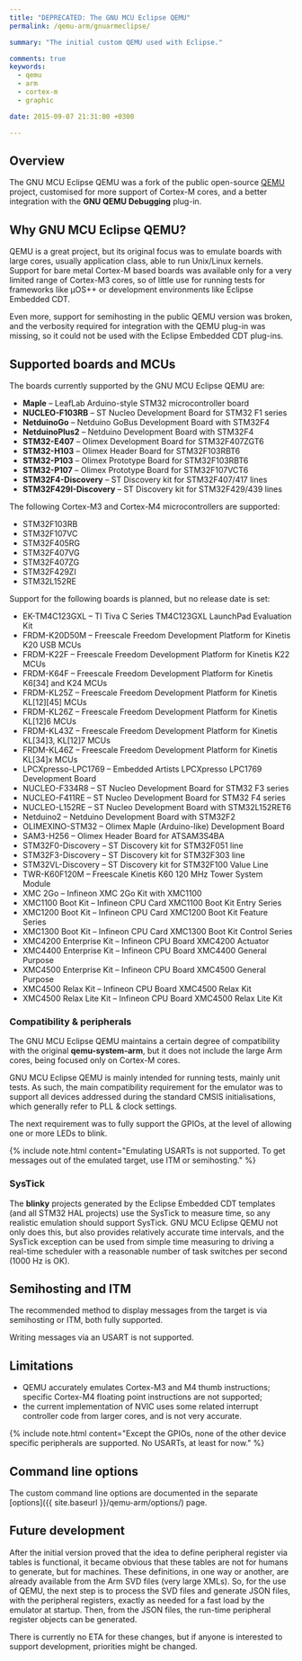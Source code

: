 ```yaml
---
title: "DEPRECATED: The GNU MCU Eclipse QEMU"
permalink: /qemu-arm/gnuarmeclipse/

summary: "The initial custom QEMU used with Eclipse."

comments: true
keywords:
  - qemu
  - arm
  - cortex-m
  - graphic

date: 2015-09-07 21:31:00 +0300

---
```


## Overview

The GNU MCU Eclipse QEMU was a fork of the public open-source
[QEMU](https://www.qemu.org) project, customised for more
support of Cortex-M cores, and a better integration with
the **GNU QEMU Debugging** plug-in.

## Why GNU MCU Eclipse QEMU?

QEMU is a great project, but its original focus was to emulate boards
with large cores, usually application class, able to run Unix/Linux
kernels. Support for bare metal Cortex-M based boards was available
only for a very limited range of Cortex-M3 cores, so of little use
for running tests for frameworks like µOS++ or development environments
like Eclipse Embedded CDT.

Even more, support for semihosting in the public QEMU version was broken,
and the verbosity required for integration with the QEMU plug-in was
missing, so it could not be used with the Eclipse Embedded CDT plug-ins.

## Supported boards and MCUs

The boards currently supported by the GNU MCU Eclipse QEMU are:

- **Maple** – LeafLab Arduino-style STM32 microcontroller board
- **NUCLEO-F103RB** – ST Nucleo Development Board for STM32 F1 series
- **NetduinoGo** – Netduino GoBus Development Board with STM32F4
- **NetduinoPlus2** – Netduino Development Board with STM32F4
- **STM32-E407** – Olimex Development Board for STM32F407ZGT6
- **STM32-H103** – Olimex Header Board for STM32F103RBT6
- **STM32-P103** – Olimex Prototype Board for STM32F103RBT6
- **STM32-P107** – Olimex Prototype Board for STM32F107VCT6
- **STM32F4-Discovery** – ST Discovery kit for STM32F407/417 lines
- **STM32F429I-Discovery** – ST Discovery kit for STM32F429/439 lines

The following Cortex-M3 and Cortex-M4 microcontrollers are supported:

- STM32F103RB
- STM32F107VC
- STM32F405RG
- STM32F407VG
- STM32F407ZG
- STM32F429ZI
- STM32L152RE

Support for the following boards is planned, but no release date is set:

- EK-TM4C123GXL – TI Tiva C Series TM4C123GXL LaunchPad Evaluation Kit
- FRDM-K20D50M – Freescale Freedom Development Platform for Kinetis K20 USB MCUs
- FRDM-K22F – Freescale Freedom Development Platform for Kinetis K22 MCUs
- FRDM-K64F – Freescale Freedom Development Platform for Kinetis K6[34] and K24 MCUs
- FRDM-KL25Z – Freescale Freedom Development Platform for Kinetis KL[12][45] MCUs
- FRDM-KL26Z – Freescale Freedom Development Platform for Kinetis KL[12]6 MCUs
- FRDM-KL43Z – Freescale Freedom Development Platform for Kinetis KL[34]3, KL[12]7 MCUs
- FRDM-KL46Z – Freescale Freedom Development Platform for Kinetis KL[34]x MCUs
- LPCXpresso-LPC1769 – Embedded Artists LPCXpresso LPC1769 Development Board
- NUCLEO-F334R8 – ST Nucleo Development Board for STM32 F3 series
- NUCLEO-F411RE – ST Nucleo Development Board for STM32 F4 series
- NUCLEO-L152RE – ST Nucleo Development Board with STM32L152RET6
- Netduino2 – Netduino Development Board with STM32F2
- OLIMEXINO-STM32 – Olimex Maple (Arduino-like) Development Board
- SAM3-H256 – Olimex Header Board for ATSAM3S4BA
- STM32F0-Discovery – ST Discovery kit for STM32F051 line
- STM32F3-Discovery – ST Discovery kit for STM32F303 line
- STM32VL-Discovery – ST Discovery kit for STM32F100 Value Line
- TWR-K60F120M – Freescale Kinetis K60 120 MHz Tower System Module
- XMC 2Go – Infineon XMC 2Go Kit with XMC1100
- XMC1100 Boot Kit – Infineon CPU Card XMC1100 Boot Kit Entry Series
- XMC1200 Boot Kit – Infineon CPU Card XMC1200 Boot Kit Feature Series
- XMC1300 Boot Kit – Infineon CPU Card XMC1300 Boot Kit Control Series
- XMC4200 Enterprise Kit – Infineon CPU Board XMC4200 Actuator
- XMC4400 Enterprise Kit – Infineon CPU Board XMC4400 General Purpose
- XMC4500 Enterprise Kit – Infineon CPU Board XMC4500 General Purpose
- XMC4500 Relax Kit – Infineon CPU Board XMC4500 Relax Kit
- XMC4500 Relax Lite Kit – Infineon CPU Board XMC4500 Relax Lite Kit

### Compatibility & peripherals

The GNU MCU Eclipse QEMU maintains a certain degree of compatibility with the
original **qemu-system-arm**, but it does not include the large Arm
cores, being focused only on Cortex-M cores.

 GNU MCU Eclipse QEMU is mainly intended for running tests, mainly unit tests.
As such, the main compatibility requirement for the emulator was to support
all devices addressed during the standard CMSIS initialisations,
which generally refer to PLL & clock settings.

The next requirement was to fully support the GPIOs, at the level
of allowing one or more LEDs to blink.

{% include note.html content="Emulating USARTs is not supported. To get
messages out of the emulated target, use ITM or semihosting." %}

### SysTick

The **blinky** projects generated by the Eclipse Embedded CDT templates
(and all STM32 HAL projects) use the SysTick to measure time, so any
realistic emulation should support SysTick. GNU MCU Eclipse QEMU not
only does
this, but also provides relatively accurate time intervals, and the
SysTick exception can be used from simple time measuring to driving
a real-time scheduler with a reasonable number of task switches per
second (1000 Hz is OK).

## Semihosting and ITM

The recommended method to display messages from the target is via
semihosting or ITM, both fully supported.

Writing messages via an USART is not supported.

## Limitations

- QEMU accurately emulates Cortex-M3 and M4 thumb instructions;
  specific Cortex-M4 floating point instructions are not supported;
- the current implementation of NVIC uses some related interrupt
  controller code from larger cores, and is not very accurate.

{% include note.html content="Except the GPIOs, none of the other
device specific peripherals are supported. No USARTs, at least
for now." %}

## Command line options

The custom command line options are documented in the separate
[options]({{ site.baseurl }}/qemu-arm/options/) page.

## Future development

After the initial version proved that the idea to define peripheral
register via tables is functional, it became obvious that these tables
are not for humans to generate, but for machines. These definitions,
in one way or another, are already available from the Arm SVD files
(very large XMLs). So, for the use of QEMU, the next step is to
process the SVD files and generate JSON files, with the peripheral
registers, exactly as needed for a fast load by the emulator at
startup. Then, from the JSON files, the run-time peripheral register
objects can be generated.

There is currently no ETA for these changes, but if anyone is
interested to support development, priorities might be changed.
